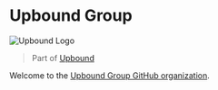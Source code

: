 # Upbound Group

![Upbound Logo](https://upbound.com/assets/images/Upbound-logo.png?v=Mar-16-v1)

> Part of [Upbound](https://upbound.com/)

Welcome to the [Upbound Group GitHub organization](https://github.com/upbound-group).
